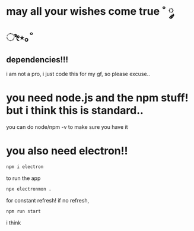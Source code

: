 # may all your wishes come true ˚ ༘ ೀ⋆｡˚

## dependencies!!!
i am not a pro, i just code this for my gf, so please excuse..

# you need node.js and the npm stuff! but i think this is standard..
you can do node/npm -v to make sure you have it

# you also need electron!!
```bash 
npm i electron
```

to run the app
```bash
npx electronmon .
```
for constant refresh!
if no refresh,
```bash 
npm run start
```
i think